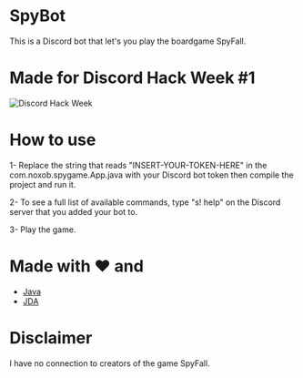 # SpyBot
This is a Discord bot that let's you play the boardgame SpyFall.

# Made for Discord Hack Week #1
![Discord Hack Week](https://cdn-images-1.medium.com/max/2560/1*lh6NS8hx0pu5mlZeSqnu5w.jpeg)

# How to use
1- Replace the string that reads "INSERT-YOUR-TOKEN-HERE" in the com.noxob.spygame.App.java with your Discord bot token then compile the project and run it.

2- To see a full list of available commands, type "s! help" on the Discord server that you added your bot to.

3- Play the game.


# Made with :heart: and
- [Java](https://www.java.com/)
- [JDA](https://github.com/DV8FromTheWorld/JDA)


# Disclaimer
I have no connection to creators of the game SpyFall.
